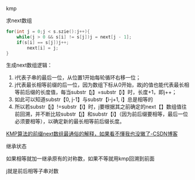 kmp



求next数组

```cpp
for(int j = 0;j < s.szie():j++){
    while(j > 0 && s[i] != s[j])j = next[j - 1];
    if(s[i] == s[j])j++;
        next[i] = j;
}
```

生成next数组逻辑： 

1. i代表子串的最后一位，从位置1开始每轮循环右移一位；
2.  j代表最长相等前缀的后一位，因为数组下标从0开始，故j的值也能代表最长相等前后缀的长度值，每当substr【j】=substr【i】时，长度+1，即j++；
3.  如此可以知道substr【0, j-1】与substr【i-j+1, i】总是相等的
4. 所以若substr【j】!=substr【i】时，j要根据其之前确定的next【】数组值往前回溯，并不断比较substr【j】和substr【i】（因为前后缀要相等，最后一位必须要相等），以确定新的最长相等前后缀长度。

[KMP算法的前缀next数组最通俗的解释，如果看不懂我也没辙了-CSDN博客](https://blog.csdn.net/yearn520/article/details/6729426)

继承状态

如果相等就加一继承原有的对称数，如果不等就用kmp回溯到前面

j就是前后相等子串对数